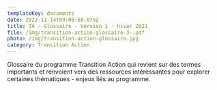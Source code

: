 ```yaml
---
templateKey: documents
date: 2022-11-14T09:08:58.075Z
title: TA - Glossaire - Version 1 - hiver 2021
file: /img/transition-action-glossaire-3-.pdf
photo: /img/transition-action-glossaire.jpg
category: Transition Action
---
```

Glossaire du programme Transition Action qui revient sur des termes importants et renvoient vers des ressources intéressantes pour explorer certaines thématiques - enjeux liés au programme.